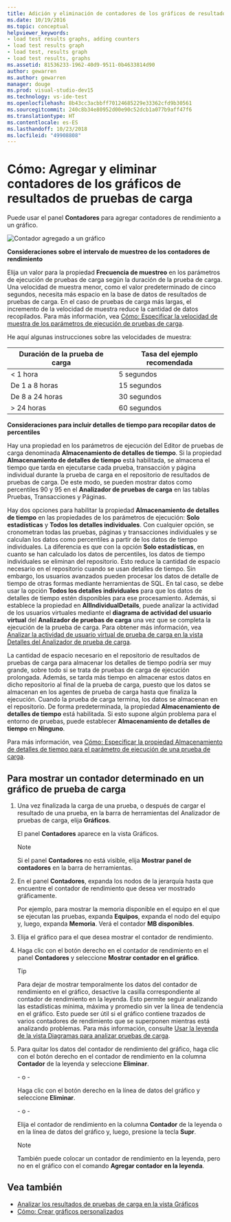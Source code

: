 ```yaml
---
title: Adición y eliminación de contadores de los gráficos de resultados de pruebas de carga en Visual Studio
ms.date: 10/19/2016
ms.topic: conceptual
helpviewer_keywords:
- load test results graphs, adding counters
- load test results graph
- load test, results graph
- load test results, graphs
ms.assetid: 81536233-1962-40d9-9511-0b4633814d90
author: gewarren
ms.author: gewarren
manager: douge
ms.prod: visual-studio-dev15
ms.technology: vs-ide-test
ms.openlocfilehash: 8b43cc3acbbff70124685229e33362cfd9b30561
ms.sourcegitcommit: 240c8b34e80952d00e90c52dcb1a077b9aff47f6
ms.translationtype: HT
ms.contentlocale: es-ES
ms.lasthandoff: 10/23/2018
ms.locfileid: "49908808"
---
```

# <a name="how-to-add-and-delete-counters-on-graphs-in-load-test-results"></a>Cómo: Agregar y eliminar contadores de los gráficos de resultados de pruebas de carga

Puede usar el panel **Contadores** para agregar contadores de rendimiento a un gráfico.

 ![Contador agregado a un gráfico](../test/media/ltest_selectcounter.png)

 **Consideraciones sobre el intervalo de muestreo de los contadores de rendimiento**

 Elija un valor para la propiedad **Frecuencia de muestreo** en los parámetros de ejecución de pruebas de carga según la duración de la prueba de carga. Una velocidad de muestra menor, como el valor predeterminado de cinco segundos, necesita más espacio en la base de datos de resultados de pruebas de carga. En el caso de pruebas de carga más largas, el incremento de la velocidad de muestra reduce la cantidad de datos recopilados. Para más información, vea [Cómo: Especificar la velocidad de muestra de los parámetros de ejecución de pruebas de carga](../test/how-to-specify-the-sample-rate-for-a-load-test.md).

 He aquí algunas instrucciones sobre las velocidades de muestra:

|Duración de la prueba de carga|Tasa del ejemplo recomendada|
|-|-----------------------------|
|\< 1 hora|5 segundos|
|De 1 a 8 horas|15 segundos|
|De 8 a 24 horas|30 segundos|
|> 24 horas|60 segundos|

 **Consideraciones para incluir detalles de tiempo para recopilar datos de percentiles**

 Hay una propiedad en los parámetros de ejecución del Editor de pruebas de carga denominada **Almacenamiento de detalles de tiempo**. Si la propiedad **Almacenamiento de detalles de tiempo** está habilitada, se almacena el tiempo que tarda en ejecutarse cada prueba, transacción y página individual durante la prueba de carga en el repositorio de resultados de pruebas de carga. De este modo, se pueden mostrar datos como percentiles 90 y 95 en el **Analizador de pruebas de carga** en las tablas Pruebas, Transacciones y Páginas.

 Hay dos opciones para habilitar la propiedad **Almacenamiento de detalles de tiempo** en las propiedades de los parámetros de ejecución: **Solo estadísticas** y **Todos los detalles individuales**. Con cualquier opción, se cronometran todas las pruebas, páginas y transacciones individuales y se calculan los datos como percentiles a partir de los datos de tiempo individuales. La diferencia es que con la opción **Solo estadísticas**, en cuanto se han calculado los datos de percentiles, los datos de tiempo individuales se eliminan del repositorio. Esto reduce la cantidad de espacio necesario en el repositorio cuando se usan detalles de tiempo. Sin embargo, los usuarios avanzados pueden procesar los datos de detalle de tiempo de otras formas mediante herramientas de SQL. En tal caso, se debe usar la opción **Todos los detalles individuales** para que los datos de detalles de tiempo estén disponibles para ese procesamiento. Además, si establece la propiedad en **AllIndividualDetails**, puede analizar la actividad de los usuarios virtuales mediante el **diagrama de actividad del usuario virtual** del **Analizador de pruebas de carga** una vez que se completa la ejecución de la prueba de carga. Para obtener más información, vea [Analizar la actividad de usuario virtual de prueba de carga en la vista Detalles del Analizador de prueba de carga](../test/analyze-load-test-virtual-user-activity-in-the-details-view.md).

La cantidad de espacio necesario en el repositorio de resultados de pruebas de carga para almacenar los detalles de tiempo podría ser muy grande, sobre todo si se trata de pruebas de carga de ejecución prolongada. Además, se tarda más tiempo en almacenar estos datos en dicho repositorio al final de la prueba de carga, puesto que los datos se almacenan en los agentes de prueba de carga hasta que finaliza la ejecución. Cuando la prueba de carga termina, los datos se almacenan en el repositorio. De forma predeterminada, la propiedad **Almacenamiento de detalles de tiempo** está habilitada. Si esto supone algún problema para el entorno de pruebas, puede establecer **Almacenamiento de detalles de tiempo** en **Ninguno**.

Para más información, vea [Cómo: Especificar la propiedad Almacenamiento de detalles de tiempo para el parámetro de ejecución de una prueba de carga](../test/how-to-specify-the-timing-details-storage-property-for-a-load-test.md).

## <a name="to-display-a-particular-performance-counter-on-a-load-test-graph"></a>Para mostrar un contador determinado en un gráfico de prueba de carga

1.  Una vez finalizada la carga de una prueba, o después de cargar el resultado de una prueba, en la barra de herramientas del Analizador de pruebas de carga, elija **Gráficos**.

     El panel **Contadores** aparece en la vista Gráficos.

    > [!NOTE]
    > Si el panel **Contadores** no está visible, elija **Mostrar panel de contadores** en la barra de herramientas.

2.  En el panel **Contadores**, expanda los nodos de la jerarquía hasta que encuentre el contador de rendimiento que desea ver mostrado gráficamente.

     Por ejemplo, para mostrar la memoria disponible en el equipo en el que se ejecutan las pruebas, expanda **Equipos**, expanda el nodo del equipo y, luego, expanda **Memoria**. Verá el contador **MB disponibles**.

3.  Elija el gráfico para el que desea mostrar el contador de rendimiento.

4.  Haga clic con el botón derecho en el contador de rendimiento en el panel **Contadores** y seleccione **Mostrar contador en el gráfico**.

    > [!TIP]
    > Para dejar de mostrar temporalmente los datos del contador de rendimiento en el gráfico, desactive la casilla correspondiente al contador de rendimiento en la leyenda. Esto permite seguir analizando las estadísticas mínima, máxima y promedio sin ver la línea de tendencia en el gráfico. Esto puede ser útil si el gráfico contiene trazados de varios contadores de rendimiento que se superponen mientras está analizando problemas. Para más información, consulte [Usar la leyenda de la vista Diagramas para analizar pruebas de carga](../test/use-the-graphs-view-legend-to-analyze-load-tests.md).

5.  Para quitar los datos del contador de rendimiento del gráfico, haga clic con el botón derecho en el contador de rendimiento en la columna **Contador** de la leyenda y seleccione **Eliminar**.

     \- o -

     Haga clic con el botón derecho en la línea de datos del gráfico y seleccione **Eliminar**.

     \- o -

     Elija el contador de rendimiento en la columna **Contador** de la leyenda o en la línea de datos del gráfico y, luego, presione la tecla **Supr**.

    > [!NOTE]
    > También puede colocar un contador de rendimiento en la leyenda, pero no en el gráfico con el comando **Agregar contador en la leyenda**.

## <a name="see-also"></a>Vea también

- [Analizar los resultados de pruebas de carga en la vista Gráficos](../test/analyze-load-test-results-in-the-graphs-view.md)
- [Cómo: Crear gráficos personalizados](../test/how-to-create-custom-graphs-in-load-test-results.md)